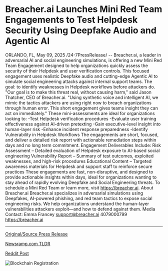 # Breacher.ai Launches Mini Red Team Engagements to Test Helpdesk Security Using Deepfake Audio and Agentic AI

ORLANDO, FL, May 09, 2025 /24-7PressRelease/ -- Breacher.ai, a leader in adversarial AI and social engineering simulations, is offering a new Mini Red Team Engagement designed to help organizations quickly assess the security of their Helpdesk and user verification controls.  This focused engagement uses realistic Deepfake audio and cutting-edge Agentic AI to simulate social engineering attacks against internal support teams. The goal: to identify weaknesses in Helpdesk workflows before attackers do.  "Our goal is to make this threat real, without causing harm," said Jason Thatcher, CEO of Breacher.ai. "Using synthetic voice and intelligent AI, we mimic the tactics attackers are using right now to breach organizations through human error. This short engagement gives teams insight they can act on immediately."  These mini-assessments are ideal for organizations looking to: -Test Helpdesk verification procedures -Evaluate user training effectiveness against AI-driven pretexting -Gain executive-level insight into human-layer risk -Enhance incident response preparedness -Identify Vulnerability in Helpdesk Workflows  The engagements are short, focused, and deliver a detailed risk report with actionable remediation steps within days and no long term commitment.  Engagement Deliverables Include: Risk Assessment – Detailed evaluation of Helpdesk exposure to AI-based social engineering  Vulnerability Report – Summary of test outcomes, exploited weaknesses, and high-risk procedures  Educational Content – Targeted awareness materials for Helpdesk and support staff to reinforce secure practices  These engagements are fast, non-disruptive, and designed to provide actionable insights within days, ideal for organizations wanting to stay ahead of rapidly evolving Deepfake and Social Engineering threats.  To schedule a Mini Red Team or learn more, visit https://breacher.ai.  About Breacher.ai  Breacher.ai specializes in adversarial simulations using Deepfakes, AI-powered phishing, and red team tactics to expose social engineering risks. We help organizations understand the human-layer vulnerabilities attackers exploit—and how to defend against them.  Media Contact:  Emma Francey support@breacher.ai 4079000799 https://breacher.ai 

---

[Original/Source Press Release](https://www.24-7pressrelease.com/press-release/522634/breacherai-launches-mini-red-team-engagements-to-test-helpdesk-security-using-deepfake-audio-and-agentic-ai)
                    

[Newsramp.com TLDR](https://newsramp.com/curated-news/breacher-ai-launches-mini-red-team-engagement-for-helpdesk-security-assessment/f7679fef8421085211cca3fc8cd0c871) 

 



[Reddit Post](https://www.reddit.com/r/Business_NewsRamp/comments/1kik6nk/breacherai_launches_mini_red_team_engagement_for/) 



![Blockchain Registration](https://cdn.newsramp.app/24-7PressRelease/qrcode/255/9/kiwiKEzl.webp)